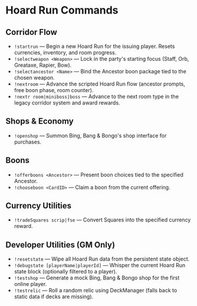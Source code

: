 # Hoard Run Commands

## Corridor Flow
- `!startrun` — Begin a new Hoard Run for the issuing player. Resets currencies, inventory, and room progress.
- `!selectweapon <Weapon>` — Lock in the party's starting focus (Staff, Orb, Greataxe, Rapier, Bow).
- `!selectancestor <Name>` — Bind the Ancestor boon package tied to the chosen weapon.
- `!nextroom` — Advance the scripted Hoard Run flow (ancestor prompts, free boon phase, room counter).
- `!nextr room|miniboss|boss` — Advance to the next room type in the legacy corridor system and award rewards.

## Shops & Economy
- `!openshop` — Summon Bing, Bang & Bongo's shop interface for purchases.

## Boons
- `!offerboons <Ancestor>` — Present boon choices tied to the specified Ancestor.
- `!chooseboon <CardID>` — Claim a boon from the current offering.

## Currency Utilities
- `!tradeSquares scrip|fse` — Convert Squares into the specified currency reward.

## Developer Utilities (GM Only)
- `!resetstate` — Wipe all Hoard Run data from the persistent state object.
- `!debugstate [playerName|playerId]` — Whisper the current Hoard Run state block (optionally filtered to a player).
- `!testshop` — Generate a mock Bing, Bang & Bongo shop for the first online player.
- `!testrelic` — Roll a random relic using DeckManager (falls back to static data if decks are missing).
